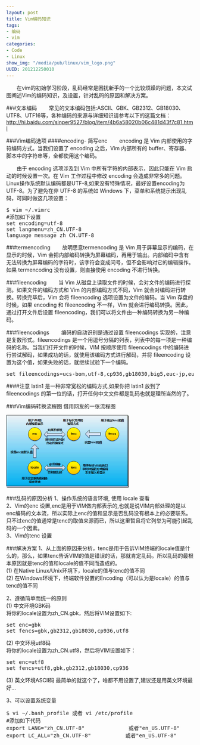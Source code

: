 ```yaml
--- 
layout: post
title: Vim编码知识
tags: 
- 编码
- vim
categories:
- Code
- Linux
show_img: "/media/pub/linux/vim_logo.png"
UUID: 201212250010
---
```


  　　在vim的初始学习阶段，乱码经常是困扰新手的一个比较烦躁的问题，本文试图阐述Vim的编码知识，及设置，针对乱码的原因和解决方案。

###文本编码
  　　常见的文本编码包括:ASCII、GBK、GB2312、GB18030、UTF8、UTF16等，各种编码的来源与详细知识请参考以下的这篇文档：<a href="http://hi.baidu.com/sinper9527/blog/item/4b6a58020b06c481d43f7c81.html">http://hi.baidu.com/sinper9527/blog/item/4b6a58020b06c481d43f7c81.html</a>

###Vim编码选项
####encoding- 简写enc
  　　encoding 是 Vim 内部使用的字符编码方式。当我们设置了 encoding 之后，Vim 内部所有的 buffer、寄存器、脚本中的字符串等，全都使用这个编码。

  　　由于 encoding 选项涉及到 Vim 中所有字符的内部表示，因此只能在 Vim 启动的时候设置一次。在 Vim 工作过程中修改 encoding 会造成非常多的问题。Linux操作系统默认编码都是UTF-8,如果没有特殊情况，最好设置encoding为UTF-8。为了避免在非 UTF-8 的系统如 Windows 下，菜单和系统提示出现乱码，可同时做这几项设置：
<pre id="bash">
$ vim ~/.vimrc
#添加如下设置
set encoding=utf-8
set langmenu=zh_CN.UTF-8
language message zh_CN.UTF-8
</pre>

###termencoding
  　　故明思意termencoding 是 Vim 用于屏幕显示的编码，在显示的时候，Vim 会把内部编码转换为屏幕编码，再用于输出。内部编码中含有无法转换为屏幕编码的字符时，该字符会变成问号，但不会影响对它的编辑操作。如果 termencoding 没有设置，则直接使用 encoding 不进行转换。

###fileencoding
  　　当 Vim 从磁盘上读取文件的时候，会对文件的编码进行探测。如果文件的编码方式和 Vim 的内部编码方式不同，Vim 就会对编码进行转换。转换完毕后，Vim 会将 fileencoding 选项设置为文件的编码。当 Vim 存盘的时候，如果 encoding 和 fileencoding 不一样，Vim 就会进行编码转换。因此，通过打开文件后设置 fileencoding，我们可以将文件由一种编码转换为另一种编码。

###fileencodings
  　　编码的自动识别是通过设置 fileencodings 实现的，注意是复数形式。fileencodings 是一个用逗号分隔的列表，列表中的每一项是一种编码的名称。当我们打开文件的时候，VIM 按顺序使用 fileencodings 中的编码进行尝试解码，如果成功的话，就使用该编码方式进行解码，并将 fileencoding 设置为这个值，如果失败的话，就继续试验下一个编码。

<pre id="bash">
set fileencodings=ucs-bom,utf-8,cp936,gb18030,big5,euc-jp,euc-kr,latin1
</pre>

####注意
latin1 是一种非常宽松的编码方式,如果你把 latin1 放到了 fileencodings 的第一位的话，打开任何中文文件都是乱码也就是理所当然的了。

###Vim编码转换流程图
借用网友的一张流程图

<img src="/media/pub/linux/0_1274779296pVNL.gif" width="330px" alt="vim" class="img-center"></img>

###乱码的原因分析
1、操作系统的语言环境, 使用 locale 查看<br>
2、Vim的enc 设置,enc是用于VIM做内部表示的,也就是说VIM内部处理的是以enc编码的文本流，所以实际上enc的值和显示是否乱码没有根本上的必要联系。只不过enc的值通常是tenc的取值来源而已，所以这里暂且将它列举为可能引起乱码的一个因素。 <br>
3、Vim的tenc 设置<br>

###解决方案
1、从上面的原因来分析，tenc是用于告诉VIM终端的locale值是什么的，那么，如果tenc告诉VIM的值是错误的话，那就肯定乱码。所以乱码的最根本原因就是tenc的值和locale的值不同而造成的。<br>
(1) 在Native Linux/Unix环境下，locale的值与tenc的值不同 <br>
(2) 在Windows环境下，终端软件设置的Encoding（可以认为是locale）的值与tenc的值不同 <br>

2、遵循简单而统一的原则<br>
(1) 中文环境GBK码 <br>
将你的locale设置为zh_CN.gbk，然后将VIM设置如下:<br>
<pre id="bash">
set enc=gbk 
set fencs=gbk,gb2312,gb18030,cp936,utf8 
</pre>
(2) 中文环境utf8码 <br>
将你的locale设置为zh_CN.utf8，然后将VIM设置如下：<br>
<pre id="bash">
set enc=utf8 
set fencs=utf8,gbk,gb2312,gb18030,cp936 
</pre>
(3) 英文环境ASCII码
最简单的就这个了，啥都不用设置了,建议还是用英文环境最好...

3、可以设置系统变量
<pre id="bash">
$ vi ~/.bash_profile 或者 vi /etc/profile
#添加如下代码
export LANG="zh_CN.UTF-8"              或者"en_US.UTF-8"
export LC_ALL="zh_CN.UTF-8"           或者"en_US.UTF-8"
</pre>

